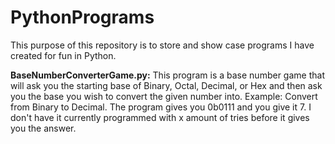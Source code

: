 # PythonPrograms

This purpose of this repository is to store and show case programs I have created for fun in Python.

**BaseNumberConverterGame.py:** This program is a base number game that will ask you the starting base of Binary, Octal, Decimal, or Hex and
then ask you the base you wish to convert the given number into. Example: Convert from Binary to Decimal. The program gives you 0b0111 and you give it 7. 
I don't have it currently programmed with x amount of tries before it gives you the answer. 
